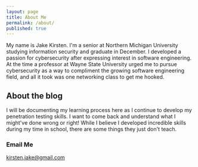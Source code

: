 ```yaml
---
layout: page
title: About Me
permalink: /about/
published: true
---
```


My name is Jake Kirsten. I'm a senior at Northern Michigan University studying information security and graduate in December. I developed a passion for cybersecurity after expressing interest in software engineering. At the time a professor at Wayne State University urged me to pursue cybersecurity as a way to compliment the growing software engineering field, and all it took was one networking class to get me hooked. 

## About the blog

I will be documenting my learning process here as I continue to develop my penetration testing skills. I want to come back and understand what I might've done wrong or right! While I believe I developed incredible skills during my time in school, there are some things they just don't teach.

### Email Me

[kirsten.jake@gmail.com](mailto:kirsten.jake@gmail.com)
